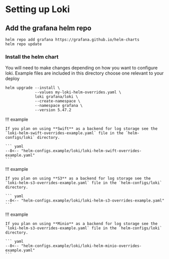 # Setting up Loki

## Add the grafana helm repo

``` shell
helm repo add grafana https://grafana.github.io/helm-charts
helm repo update
```

### Install the helm chart

You will need to make changes depending on how you want to configure loki. Example files are included in this directory choose one relevant to your deploy

``` shell
helm upgrade --install \
             --values my-loki-helm-overrides.yaml \
             loki grafana/loki \
             --create-namespace \
             --namespace grafana \
             --version 5.47.2
```

!!! example

    If you plan on using **Swift** as a backend for log storage see the `loki-helm-swift-overrides-example.yaml` file in the `helm-configs/loki` directory.

    ``` yaml
    --8<-- "helm-configs.example/loki/loki-helm-swift-overrides-example.yaml"
    ```

!!! example

    If you plan on using **S3** as a backend for log storage see the `loki-helm-s3-overrides-example.yaml` file in the `helm-configs/loki` directory.

    ``` yaml
    --8<-- "helm-configs.example/loki/loki-helm-s3-overrides-example.yaml"
    ```

!!! example

    If you plan on using **Minio** as a backend for log storage see the `loki-helm-s3-overrides-example.yaml` file in the `helm-configs/loki` directory.

    ``` yaml
    --8<-- "helm-configs.example/loki/loki-helm-minio-overrides-example.yaml"
    ```
